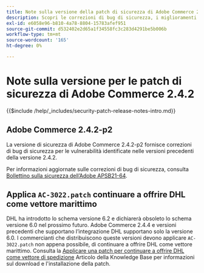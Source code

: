 ```yaml
---
title: Note sulla versione della patch di sicurezza di Adobe Commerce 2.4.2
description: Scopri le correzioni di bug di sicurezza, i miglioramenti della sicurezza e altri aggiornamenti relativi alla sicurezza inclusi nelle versioni delle patch di sicurezza per Adobe Commerce 2.4.2.
exl-id: e6058e96-b810-4a78-8804-15783afef951
source-git-commit: d532402e2d65a1f34558fc3c283d4291be5b006b
workflow-type: tm+mt
source-wordcount: '165'
ht-degree: 0%

---
```



# Note sulla versione per le patch di sicurezza di Adobe Commerce 2.4.2

{{$include /help/_includes/security-patch-release-notes-intro.md}}

## Adobe Commerce 2.4.2-p2

La versione di sicurezza di Adobe Commerce 2.4.2-p2 fornisce correzioni di bug di sicurezza per le vulnerabilità identificate nelle versioni precedenti della versione 2.4.2.

Per informazioni aggiornate sulle correzioni di bug di sicurezza, consulta [Bollettino sulla sicurezza dell’Adobe APSB21-64](https://helpx.adobe.com/security/products/magento/apsb21-64.html).

## Applica `AC-3022.patch` continuare a offrire DHL come vettore marittimo

DHL ha introdotto lo schema versione 6.2 e dichiarerà obsoleto lo schema versione 6.0 nel prossimo futuro. Adobe Commerce 2.4.4 e versioni precedenti che supportano l’integrazione DHL supportano solo la versione 6.0. I commercianti che distribuiscono queste versioni devono applicare `AC-3022.patch` non appena possibile, di continuare a offrire DHL come vettore marittimo. Consulta la [Applicare una patch per continuare a offrire DHL come vettore di spedizione](https://support.magento.com/hc/en-us/articles/7707818131597-Apply-a-patch-to-continue-offering-DHL-as-shipping-carrier) Articolo della Knowledge Base per informazioni sul download e l&#39;installazione della patch.

